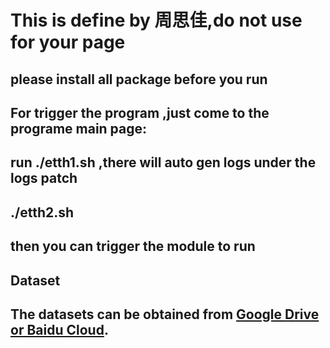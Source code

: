 
# This is define by 周思佳,do not use for your page
## please install all package before you run
## For trigger the program ,just come to the programe main page:
## run ./etth1.sh ,there will auto gen logs under the logs patch
## ./etth2.sh 
## then you can trigger the module to run
## Dataset
## The datasets can be obtained from [Google Drive or Baidu Cloud](https://drive.google.com/file/d/1l51QsKvQPcqILT3DwfjCgx8Dsg2rpjot/view?usp=drive_link).
